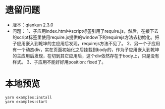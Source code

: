# 遗留问题
- 版本：qiankun 2.3.0
- 问题：
1、子应用index.html中script标签引用了require.js，然后，在接下去的script标签里使用require.js提供的window下的requirejs方法去初始化。把子应用嵌入到乾坤的主应用后发现，requirejs方法不见了。
2、另一个子应用有一个动态div，实在页面初始化之后挂载到body的，作为子应用嵌入到乾坤的主应用后发现，在切到其它应用后，这个div依然存在于body上，只是没有样式。
3、子应用不能好好用position: fixed了。


# 本地预览
```shell
yarn examples:install
yarn examples:start
```
